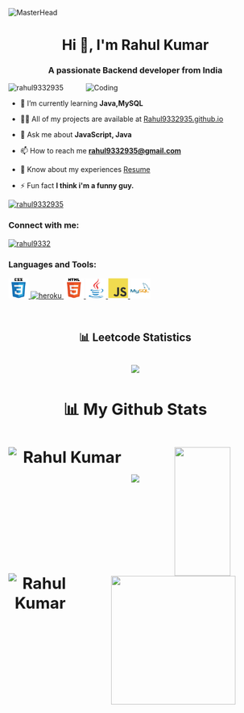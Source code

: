![MasterHead](https://r7q6w9z6.rocketcdn.me/career/wp-content/uploads/2020/03/giphy-7.gif )
<h1 align="center">Hi 👋, I'm Rahul Kumar</h1>
<h3 align="center">A passionate Backend developer from India</h3 >
<img align="right" alt="Coding" width="350" src="https://www.wingstechsolutions.com/wp-content/uploads/2022/03/full-stack-development.gif" > 

<p align="left"> <img  src="https://komarev.com/ghpvc/?username=rahul9332935&label=Profile%20views&color=0e75b6&style=flat" alt="rahul9332935"/></p>

    

- 🌱 I’m currently learning **Java,MySQL** 

- 👨‍💻 All of my projects are available at [Rahul9332935.github.io](Rahul9332935.github.io)

- 💬 Ask me about **JavaScript, Java**

- 📫 How to reach me **rahul9332935@gmail.com**

- 📄 Know about my experiences [Resume]([https://drive.google.com/file/d/11ZgFOpGuofMAmETKmPrJJ3QV_WF8xv36/view?usp=sharing])

- ⚡ Fun fact **I think i'm a funny guy.**

<p align="left"> <a href="https://github.com/ryo-ma/github-profile-trophy"><img src="https://github-profile-trophy.vercel.app/?username=rahul9332935" alt="rahul9332935" /></a> </p>

<h3 align="left">Connect with me:</h3>
<p align="left">

<a href="https://linkedin.com/in/rahul9332" target="blank"><img align="center" src="https://raw.githubusercontent.com/rahuldkjain/github-profile-readme-generator/master/src/images/icons/Social/linked-in-alt.svg" alt="rahul9332" height="30" width="40" /></a>
</p>

<h3 align="left">Languages and Tools:</h3>
<p align="left"> <a href="https://www.w3schools.com/css/"  target="_blank" rel="noreferrer"> <img src="https://raw.githubusercontent.com/devicons/devicon/master/icons/css3/css3-original-wordmark.svg" alt="css3" width="40"  height="40"/> </a> <a href="https://heroku.com" target="_blank" rel="noreferrer"> <img src="https://www.vectorlogo.zone/logos/heroku/heroku-icon.svg" alt="heroku" width="40" height="40"/> </a> <a href="https://www.w3.org/html/" target="_blank" rel="noreferrer"> <img src="https://raw.githubusercontent.com/devicons/devicon/master/icons/html5/html5-original-wordmark.svg" alt="html5" width="40" height="40"/> </a> <a href="https://www.java.com" target="_blank" rel="noreferrer"> <img src="https://raw.githubusercontent.com/devicons/devicon/master/icons/java/java-original.svg" alt="java" width="40" height="40"/> </a> <a href="https://developer.mozilla.org/en-US/docs/Web/JavaScript" target="_blank" rel="noreferrer"> <img src="https://raw.githubusercontent.com/devicons/devicon/master/icons/javascript/javascript-original.svg" alt="javascript" width="40" height="40"/> </a> <a href="https://www.mysql.com/" target="_blank" rel="noreferrer"> <img src="https://raw.githubusercontent.com/devicons/devicon/master/icons/mysql/mysql-original-wordmark.svg" alt="mysql" width="40" height="40"/> </a> </p>



<br>
<h2 align="center">📊 Leetcode Statistics<h2>
<div align="center">
<img  src="https://leetcard.jacoblin.cool/rahul9332?ext=activity" />
<br/>


    

<h2 align="center">📊 My Github Stats<h2>
<div>
  <img align="left" src="https://github-readme-streak-stats.herokuapp.com/?user=Rahul9332935&theme=react" alt="Rahul Kumar" height="250px" width="47%"/>
  <img align="right" src="https://github-readme-stats.vercel.app/api?username=Rahul9332935&show_icons=true&theme=react" height="255px" width="47%"  />
<div>
  </br>
  
<div>
  <img align="left" src="https://github-readme-stats.vercel.app/api/top-langs/?username=Rahul9332935&theme=react&langs_count=8" alt="Rahul Kumar" height="260px" width="25%" />
  <img align="right" src="https://activity-graph.herokuapp.com/graph?username=Rahul9332935&bg_color=181818&color=5BCDEC&line=5BCDEC&point=FFFFFF"   height="255px" width="70%"/>
<div

<img src="https://raw.githubusercontent.com/andreasbm/readme/master/assets/lines/colored.png">







<img src="https://raw.githubusercontent.com/Trilokia/Trilokia/379277808c61ef204768a61bbc5d25bc7798ccf1/bottom_header.svg" />
